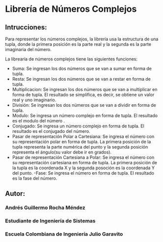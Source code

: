# Librería de Números Complejos


## Intrucciones:
Para representar los números complejos, la librería usa la estructura de una tupla, donde la primera posición  es 
la parte real y la segunda es la parte imaginaria del número. 
 
La librearía de números complejos tiene las siguientes funciones:
- Suma:  Se ingresan los dos números que se van a sumar en forma de tupla.
- Resta: Se ingresan los dos números que se van a restar en forma de tupla.
- Multiplicacion: Se ingresan los dos números que se van a multiplicar en forma de tupla. El resultado se simplifica, 
  es decir, se obtiene un valor real y uno  imaginario.
- División: Se ingresan los dos números que se van a dividir en forma de tupla. 
- Modulo: Se ingresa un  número complejo en forma de tupla. El resultado es el modulo del número .
- Conjugado: Se ingresa un número complejo en forma de tupla. El resultado es el conjugado del número.
- Pasar de representación Polar a Cartesiana: Se ingresa el número con su representación polar en forma de tupla. 
  La primera posición de la tupla representa la parte numérica del punto y la segunda posición representa el 
  ángulo(su valor debe ir en grados).
- Pasar de representación Cartesiana a Polar: Se ingresa el número con su representación cartesiana en forma de tupla.
  La primera posición de la tupla es la coordenada X y la segunda posoción es la coordenada Y del punto. 
 -Fase: Se ingresa el número en forma de tupla. El resultado es la fase del número.   



## Autor:
### Andrés Guillermo Rocha Méndez
### Estudiante de Ingeniería de Sistemas
### Escuela Colombiana de Ingeniería Julio Garavito

